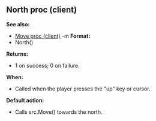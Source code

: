 ## North proc (client)
**See also:**
*   [Move proc (client)](/ref/client/proc/Move.md) -m<!-- -->
**Format:**
*   North()
<!-- -->
**Returns:**
*   1 on success; 0 on failure.
<!-- -->
**When:**
*   Called when the player presses the \"up\" key or cursor.
<!-- -->
**Default action:**
*   Calls src.Move() towards the north.